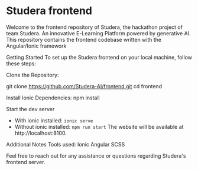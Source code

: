 # Studera frontend

Welcome to the frontend repository of Studera, the hackathon project of team Studera. An innovative E-Learning Platform powered by generative AI. This repository contains the frontend codebase written with the Angular/Ionic framework

Getting Started
To set up the Studera frontend on your local machine, follow these steps:

Clone the Repository:

git clone https://github.com/Studera-AI/frontend.git
cd frontend

Install Ionic Dependencies:
npm install

Start the dev server
- With ionic installed: `ionic serve`
- Without ionic installed: `npm run start`
The website will be available at http://localhost:8100.


Additional Notes
Tools used:
Ionic
Angular
SCSS


Feel free to reach out for any assistance or questions regarding Studera's frontend server.
